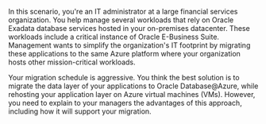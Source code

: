 In this scenario, you're an IT administrator at a large financial services organization. You help manage several workloads that rely on Oracle Exadata database services hosted in your on-premises datacenter. These workloads include a critical instance of Oracle E-Business Suite. Management wants to simplify the organization's IT footprint by migrating these applications to the same Azure platform where your organization hosts other mission-critical workloads. 

Your migration schedule is aggressive. You think the best solution is to migrate the data layer of your applications to Oracle Database@Azure, while rehosting your application layer on Azure virtual machines (VMs). However, you need to explain to your managers the advantages of this approach, including how it will support your migration. 
